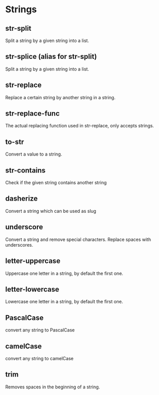 # Strings

## str-split

Split a string by a given string into a list.

## str-splice (alias for str-split)

Split a string by a given string into a list.

## str-replace

Replace a certain string by another string in a string.

## str-replace-func

The actual replacing function used in str-replace, only accepts strings.

## to-str

Convert a value to a string.

## str-contains

Check if the given string contains another string

## dasherize

Convert a string which can be used as slug

## underscore

Convert a string and remove special characters. Replace spaces with underscores.

## letter-uppercase

Uppercase one letter in a string, by default the first one.

## letter-lowercase

Lowercase one letter in a string, by default the first one.

## PascalCase

convert any string to PascalCase

## camelCase

convert any string to camelCase

## trim

Removes spaces in the beginning of a string.